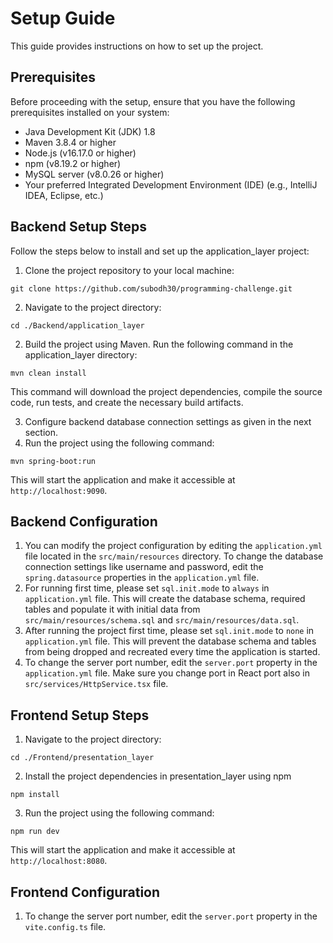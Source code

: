 # Setup Guide

This guide provides instructions on how to set up the project.

## Prerequisites

Before proceeding with the setup, ensure that you have the following prerequisites installed on your system:

- Java Development Kit (JDK) 1.8
- Maven 3.8.4 or higher
- Node.js (v16.17.0 or higher)
- npm (v8.19.2 or higher)
- MySQL server (v8.0.26 or higher)
- Your preferred Integrated Development Environment (IDE) (e.g., IntelliJ IDEA, Eclipse, etc.)

## Backend Setup Steps

Follow the steps below to install and set up the application_layer project:

1. Clone the project repository to your local machine:
```console
git clone https://github.com/subodh30/programming-challenge.git
```
2. Navigate to the project directory:
```console
cd ./Backend/application_layer
```
2. Build the project using Maven. Run the following command in the application_layer directory:
```console
mvn clean install
```
This command will download the project dependencies, compile the source code, run tests, and create the necessary build artifacts.

3. Configure backend database connection settings as given in the next section.
4. Run the project using the following command:
```console
mvn spring-boot:run
```
This will start the application and make it accessible at `http://localhost:9090`.

## Backend Configuration

1.  You can modify the project configuration by editing the `application.yml` file located in the `src/main/resources` directory. To change the database connection settings like username and password, edit the `spring.datasource` properties in the `application.yml` file.
2. For running first time, please set `sql.init.mode` to `always` in `application.yml` file. This will create the database schema, required tables and populate it with initial data from `src/main/resources/schema.sql` and `src/main/resources/data.sql`.
3. After running the project first time, please set `sql.init.mode` to `none` in `application.yml` file. This will prevent the database schema and tables from being dropped and recreated every time the application is started.
4. To change the server port number, edit the `server.port` property in the `application.yml` file. Make sure you change port in React port also in `src/services/HttpService.tsx` file.


## Frontend Setup Steps

1. Navigate to the project directory:
```console
cd ./Frontend/presentation_layer
```

2. Install the project dependencies in presentation_layer using npm
```console
npm install
```
3. Run the project using the following command:
```console
npm run dev
```
This will start the application and make it accessible at `http://localhost:8080`.

## Frontend Configuration
1. To change the server port number, edit the `server.port` property in the `vite.config.ts` file.